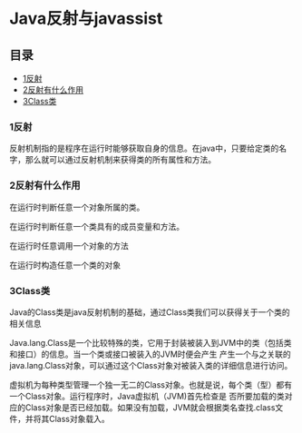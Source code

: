 # Java反射与javassist
## 目录

* [1反射](###1反射)
* [2反射有什么作用](###2反射有什么作用)
* [3Class类](###3Class类)

### 1反射
反射机制指的是程序在运行时能够获取自身的信息。在java中，只要给定类的名字，那么就可以通过反射机制来获得类的所有属性和方法。
### 2反射有什么作用
在运行时判断任意一个对象所属的类。

在运行时判断任意一个类具有的成员变量和方法。

在运行时任意调用一个对象的方法

在运行时构造任意一个类的对象

### 3Class类
Java的Class类是java反射机制的基础，通过Class类我们可以获得关于一个类的相关信息

Java.lang.Class是一个比较特殊的类，它用于封装被装入到JVM中的类（包括类和接口）的信息。当一个类或接口被装入的JVM时便会产生
产生一个与之关联的java.lang.Class对象，可以通过这个Class对象对被装入类的详细信息进行访问。

虚拟机为每种类型管理一个独一无二的Class对象。也就是说，每个类（型）都有一个Class对象。运行程序时，Java虚拟机（JVM)首先检查是
否所要加载的类对应的Class对象是否已经加载。如果没有加载，JVM就会根据类名查找.class文件，并将其Class对象载入。